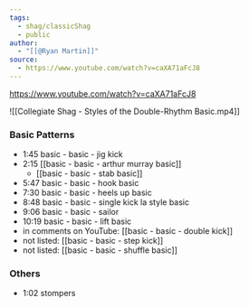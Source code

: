```yaml
---
tags:
  - shag/classicShag
  - public
author:
  - "[[@Ryan Martin]]"
source:
  - https://www.youtube.com/watch?v=caXA71aFcJ8
---
```

https://www.youtube.com/watch?v=caXA71aFcJ8

![[Collegiate Shag - Styles of the Double-Rhythm Basic.mp4]]

### Basic Patterns
- 1:45 basic - basic - jig kick
- 2:15 [[basic - basic - arthur murray basic]]
	- [[basic - basic - stab basic]]
- 5:47 basic - basic - hook basic
- 7:30 basic - basic - heels up basic
- 8:48 basic - basic - single kick la style basic
- 9:06 basic - basic - sailor
- 10:19 basic - basic - lift basic
- in comments on YouTube: [[basic - basic - double kick]]
- not listed: [[basic - basic - step kick]]
- not listed: [[basic - basic - shuffle basic]]
### Others
- 1:02 stompers
